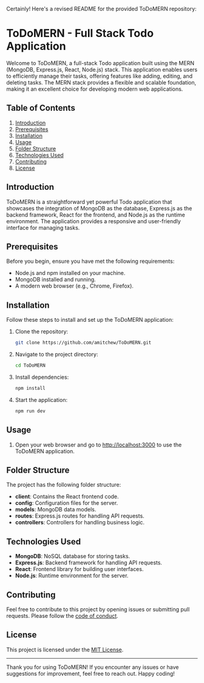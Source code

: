 Certainly! Here's a revised README for the provided ToDoMERN repository:

# ToDoMERN - Full Stack Todo Application

Welcome to ToDoMERN, a full-stack Todo application built using the MERN (MongoDB, Express.js, React, Node.js) stack. This application enables users to efficiently manage their tasks, offering features like adding, editing, and deleting tasks. The MERN stack provides a flexible and scalable foundation, making it an excellent choice for developing modern web applications.

## Table of Contents

1. [Introduction](#introduction)
2. [Prerequisites](#prerequisites)
3. [Installation](#installation)
4. [Usage](#usage)
5. [Folder Structure](#folder-structure)
6. [Technologies Used](#technologies-used)
7. [Contributing](#contributing)
8. [License](#license)

## Introduction

ToDoMERN is a straightforward yet powerful Todo application that showcases the integration of MongoDB as the database, Express.js as the backend framework, React for the frontend, and Node.js as the runtime environment. The application provides a responsive and user-friendly interface for managing tasks.

## Prerequisites

Before you begin, ensure you have met the following requirements:

- Node.js and npm installed on your machine.
- MongoDB installed and running.
- A modern web browser (e.g., Chrome, Firefox).

## Installation

Follow these steps to install and set up the ToDoMERN application:

1. Clone the repository:

    ```bash
    git clone https://github.com/amitchew/ToDoMERN.git
    ```

2. Navigate to the project directory:

    ```bash
    cd ToDoMERN
    ```

3. Install dependencies:

    ```bash
    npm install
    ```

4. Start the application:

    ```bash
    npm run dev
    ```

## Usage

1. Open your web browser and go to [http://localhost:3000](http://localhost:3000) to use the ToDoMERN application.

## Folder Structure

The project has the following folder structure:

- **client**: Contains the React frontend code.
- **config**: Configuration files for the server.
- **models**: MongoDB data models.
- **routes**: Express.js routes for handling API requests.
- **controllers**: Controllers for handling business logic.

## Technologies Used

- **MongoDB**: NoSQL database for storing tasks.
- **Express.js**: Backend framework for handling API requests.
- **React**: Frontend library for building user interfaces.
- **Node.js**: Runtime environment for the server.

## Contributing

Feel free to contribute to this project by opening issues or submitting pull requests. Please follow the [code of conduct](CODE_OF_CONDUCT.md).

## License

This project is licensed under the [MIT License](LICENSE).

---

Thank you for using ToDoMERN! If you encounter any issues or have suggestions for improvement, feel free to reach out. Happy coding!